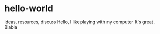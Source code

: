 # hello-world
ideas, resources, discuss
Hello, I like playing with my computer. It's great . Blabla
